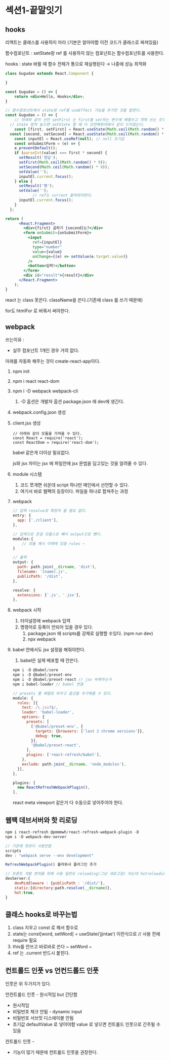 # 섹션1-끝말잇기

## hooks

리액트는 클래스를 사용하지 마라 (기본은 알아야함 이전 코드가 클래스로 짜져있음)

함수컴포넌트 : setState랑 ref 를 사용하지 않는 컴포넌트는 함수컴포넌트를 사용한다.

hooks : state 바뀔 때 함수 전체가 통으로 재실행된다 → 나중에 성능 최적화

```jsx
class Gugudan extends React.Component {

}

const Gugudan = () => {
	return <div>Hello, Hooks</div>;
}

// 함수컴포넌트에서 state랑 ref를 useEffect 기능을 추가한 것을 말한다.
const Gugudan = () => {
	// 아래와 같이 선언 setFirst 는 first를 set하는 변수에 배열쓰고 객체 쓰는 것구조분해 문법 ?
  // state 합쳐 놓으면 setState 할 때 다 선언해줘야돼서 같이 쓰지않는다.
	const [first, setFirst] = React.useState(Math.ceil(Math.random() * 9));
  const [second, setSecond] = React.useState(Math.ceil(Math.random() * 9));
	const inputEl = React.useRef(null); // null 초기값
	const onSubmitForm = (e) => {
    e.preventDefault();
    if (parseInt(value) === first * second) {
      setResult('정답');
      setFirst(Math.ceil(Math.random() * 9));
      setSecond(Math.ceil(Math.random() * 9));
      setValue('');
      inputEl.current.focus();
    } else {
      setResult('땡');
      setValue('');
			// ref는 current 붙혀줘야한다.
      inputEl.current.focus();
    }
  };

return (
      <React.Fragment>
        <div>{first} 곱하기 {second}는?</div>
        <form onSubmit={onSubmitForm}>
          <input
            ref={inputEl}
            type="number"
            value={value}
            onChange={(e) => setValue(e.target.value)}
          />
          <button>입력!</button>
        </form>
        <div id="result">{result}</div>
      </React.Fragment>
    );
}

```

react 는 class 못쓴다. className을 쓴다.(기존에 class 를 쓰기 때문에)

for도 htmlFor 로 바꿔서 써야한다.

## webpack

쓰는이유 : 

- 실무 컴포넌트 1개인 경우 거의 없다.

아래를 자동화 해주는 것이 create-react-app이다.

1. npm init
2. npm i react react-dom
3. npm i -D webpack webpack-cli
    1. -D 옵션은 개발자 옵션 package.json 에 dev에 생긴다.
4. webpack.config.json 생성
5. client.jsx 생성
    
    ```
    // 아래와 같이 모듈을 가져올 수 있다.
    const React = require('react');
    const ReactDom = require('react-dom');
    ```
    
    babel 같은게 더이상 필요없다.
    
    js와 jsx 차이는 jsx 에 파일안에 jsx 문법을 담고있는 것을 알려줄 수 있다.
    
6. module 시스템
    1. 코드 쪼개면 쉬운데 script 하나만 메인에서 선언할 수 있다.
    2. 여기서 바로 웹팩의 등장이다. 파일을 하나로 합쳐주는 과정
7. webpack
    
    ```jsx
    // 입력 resolve로 확장자 쓸 필요 없다.
    entry: {
      app: ['./client'],
    },
    
    // 입력으로 온걸 모듈스로 빼서 output으로 뺀다.
    modules:{
    	// 모듈 예시 아래에 있음 rules ~
    }
    
    // 출력
    output: {
      path: path.join(__dirname, 'dist'),
      filename: '[name].js',
      publicPath: '/dist',
    },
    
    resolve: {
      extensions: ['.js', '.jsx'],
    },
    ```
    
8. webpack 시작
    1. 터미널창에 webpack 입력
    2. 명령어로 등록이 안되어 있을 경우 있다.
        1. package.json 에 scripts를 강제로 실행할 수있다. (npm run dev)
        2. npx webpack
9. babel 안에서도 jsx 설정을 해줘야한다.
    1. babel은 실제 배포할 때 안쓴다.
    
    ```jsx
    npm i -D @babel/core
    npm i -D @babel/preset-env
    npm i -D @babel/preset-react // jsx 바꿔주는거
    npm i babel-loader // babel 연결
    ```
    
    ```jsx
    // presets 를 배열로 바꾸고 옵션을 추가해줄 수 있다.
    module: {
      rules: [{
        test: /\.jsx?$/,
        loader: 'babel-loader',
        options: {
          presets: [
            ['@babel/preset-env', {
              targets: {browsers: ['last 2 chrome versions']},
              debug: true,
            }],
            '@babel/preset-react',
          ],
          plugins: ['react-refresh/babel'],
        },
        exclude: path.join(__dirname, 'node_modules'),
      }],
    },
    
    plugins: [
      new ReactRefreshWebpackPlugin(),
    ],
    ```
    
    react meta viewport 같은거 다 수동으로 넣어주어야 한다.
    

## 웹팩 데브서버와 핫 리로딩

```jsx
npm i react-refresh @pmmmwh/react-refresh-webpack-plugin -D
npm i -D webpack-dev-server

// 기존에 핫로더 사용안함
scripts
dev : "webpack serve --env development"

RefreshWebpackPlugin() 불러와서 플러그인 추가

// 프론트 개발 편의를 위해 사용 일반도 reloading(그냥 새로고침) 되는데 hotreloading 은 데이터가 안날라간다.
devServer:{
	devMiddleware : {publicPath : '/dist/'},
	static:{directory:path.resolve(__dirname)},
	hot:true,
}
```

## 클래스 hooks로 바꾸는법

1. class 지우고 const 로 해서 함수로
2. state는 const[word, setWord] = useState(’jjintae’) 이런식으로 // 사용 전에 require 필요
3. this를 안쓰고 바로바로 쓴다 ~ setWord ~ 
4. ref 는 .current 반드시 붙힌다.

## 컨트롤드 인풋 vs 언컨드롤드 인풋

인풋은 위 두가지가 있다.

언컨트롤드 인풋 - 원시적임 but 간단함

- 원시적임
- 비밀번호 체크 안됨 - dynamic input
- 비밀번호 서브밋 디스에이블 안됨
- 초기값 defaultValue 로 넣어야함 value 로 넣으면 컨트롤드 인풋으로 간주될 수 있음

컨트롤드 인풋 - 

- 기능이 많기 때문에 컨트롤드 인풋을 권장한다.